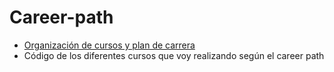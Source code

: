 # Career-path

- [Organización de cursos y plan de carrera](https://ekinig.notion.site/Career-path-37b1133b1405410cbe4eb80c98ee727b)
- Código de los diferentes cursos que voy realizando según el career path
